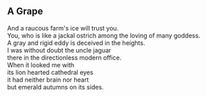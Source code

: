 A Grape
-------
And a raucous farm's ice will trust you.  
You, who is like a jackal ostrich among the loving of many goddess.  
A gray and rigid eddy is deceived in the heights.  
I was without doubt the uncle jaguar  
there in the directionless modern office.  
When it looked me with  
its lion hearted cathedral eyes  
it had neither brain nor heart  
but emerald autumns on its sides.  
